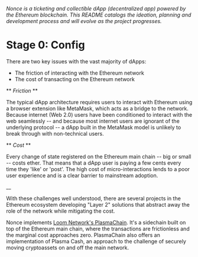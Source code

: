 *Nonce is a ticketing and collectible dApp (decentralized app) powered by the Ethereum blockchain. This README catalogs the ideation, planning and development process and will evolve as the project progresses.*

# **Stage 0: Config** 
There are two key issues with the vast majority of dApps:

* The friction of interacting with the Ethereum network
* The cost of transacting on the Ethereum network

** *Friction* **

The typical dApp architecture requires users to interact with Ethereum using a browser extension like MetaMask, which acts as a bridge to the network. Because internet (Web 2.0) users have been conditioned to interact with the web seamlessly -- and because most internet users are ignorant of the underlying protocol -- a dApp built in the MetaMask model is unlikely to break through with non-technical users. 

** *Cost* **

Every change of state registered on the Ethereum main chain -- big or small -- costs ether. That means that a dApp user is paying a few cents every time they 'like' or 'post'. The high cost of micro-interactions lends to a poor user experience and is a clear barrier to mainstream adoption.

__

With these challenges well understood, there are several projects in the Ethereum ecosystem developing "Layer 2" solutions that abstract away the role of the network while mitigating the cost. 

Nonce implements [Loom Network's PlasmaChain](https://medium.com/loom-network/deploying-your-first-app-to-loom-plasmachain-installing-loom-setting-up-your-environment-and-b04aecfccf1f). It's a sidechain built on top of the Ethereum main chain, where the transactions are frictionless and the marginal cost approaches zero. PlasmaChain also offers an implementation of Plasma Cash, an approach to the challenge of securely moving cryptoassets on and off the main network. 